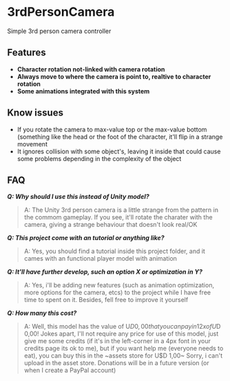 # 3rdPersonCamera
Simple 3rd person camera controller

## Features
* **Character rotation not-linked with camera rotation**  
* **Always move to where the camera is point to, realtive to character rotation**
* **Some animations integrated with this system**  

## Know issues
* If you rotate the camera to max-value top or the max-value bottom (something like the head or the foot of the character, it'll flip in a strange movement  
* It ignores collision with some object's, leaving it inside that could cause some problems depending in the complexity of the object


## FAQ

***Q: Why should I use this instead of Unity model?***
>A: The Unity 3rd person camera is a little strange from the pattern in the commom gameplay. If you see, it'll rotate the charater with the camera, giving a strange behaviour that doesn't look real/OK

***Q: This project come with an tutorial or anything like?***
>A: Yes, you should find a tutorial inside this project folder, and it cames with an functional player model with animation

***Q: It'll have further develop, such an option X or optimization in Y?***
>A: Yes, i'll be adding new features (such as animation optimization, more options for the camera, etcs) to the project while I have free time to spent on it. Besides, fell free to improve it yourself

***Q: How many this cost?***
>A: Well, this model has the value of U$D 0,00 that you can pay in 12x of U$D 0,00! Jokes apart, I'll not require any price for use of this model, just give me some credits (if it's in the left-corner in a 4px font in your credits page its ok to me), but if you want help me (everyone needs to eat), you can buy this in the ~assets store for U$D 1,00~ Sorry, i can't upload in the asset store. Donations will be in a future version (or when I create a PayPal account)
